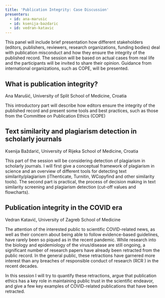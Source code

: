 ```yaml
---
title: 'Publication Integrity: Case Discussion'
presenters:
  - id: ana-marusic
  - id: ksenija-bazdaric
  - id: vedran-katavic
---
```


This panel will include brief presentation how different stakeholders (editors, publishers, reviewers, research organizations, funding bodies) deal with publication misconduct and how they ensure the integrity of the published record. The session will be based on actual cases from real life and the participants will be invited to share their opinion. Guidance from international organizations, such as COPE, will be presented.

## What is publication integrity?

Ana Marušić, University of Split School of Medicine, Croatia

This introductory part will describe how editors ensure the integrity of the published record and present some tools and best practices, such as those from the Committee on Publication Ethics (COPE)

## Text similarity and plagiarism detection in scholarly journals

Ksenija Baždarić, University of Rijeka School of Medicine, Croatia

This part of the session will be considering detection of plagiarism in scholarly journals. I will first give a conceptual framework of plagiarism in science and an overview of different tools for detecting text similarity/plagiarism (iThenticate, Turnitin, WCopyfind and other similarity tools). The second part is practical, the process of decision making in text similarity screening and plagiarism detection (cut-off values and flowcharts).

## Publication integrity in the COVID era

Vedran Katavić, University of Zagreb School of Medicine

The attention of the interested public to scientific COVID-related news, as well as their concern about being able to follow evidence-based guidelines, have rarely been so piqued as in the recent pandemic. While research into the biology and epidemiology of the virus/disease are still ongoing, a significant number of research papers have already been retracted from the public record. In the general public, these retractions have garnered more interest than any breaches of responsible conduct of research (RCR ) in the recent decades.

In this session I will try to quantify these retractions, argue that publication ethics has a key role in maintaining public trust in the scientific endeavor, and give a few key examples of COVID-related publications that have been retracted.
